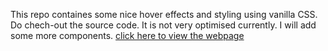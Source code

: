 This repo containes some nice hover effects and styling using vanilla CSS. Do  chech-out the source code. It is not very optimised currently. I will add some more components.
[click here to view the webpage](https://github.com/Harshj20/someCSS.git)

